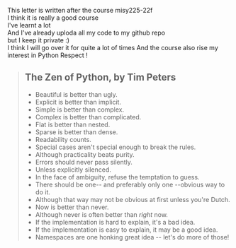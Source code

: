 This letter is written after the course misy225-22f   
I think it is really a good course  
I've learnt a lot  
And I've already uploda all my code to my github repo  
but I keep it private :)  
I think I will go over it for quite a lot of times
And the course also rise my interest in Python
Respect !

>## The Zen of Python, by Tim Peters
>- Beautiful is better than ugly.
>- Explicit is better than implicit.
>- Simple is better than complex.
>- Complex is better than complicated.
>- Flat is better than nested.
>- Sparse is better than dense.
>- Readability counts.
>- Special cases aren't special enough to break the rules.
>- Although practicality beats purity.
>- Errors should never pass silently.
>- Unless explicitly silenced.
>- In the face of ambiguity, refuse the temptation to guess.
>- There should be one-- and preferably only one --obvious way to do it.
>- Although that way may not be obvious at first unless you're Dutch.
>- Now is better than never.
>- Although never is often better than *right* now.
>- If the implementation is hard to explain, it's a bad idea.
>- If the implementation is easy to explain, it may be a good idea.
>- Namespaces are one honking great idea -- let's do more of those!
